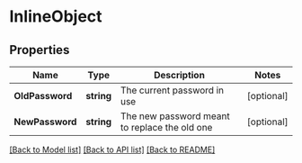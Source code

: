 # InlineObject

## Properties

Name | Type | Description | Notes
------------ | ------------- | ------------- | -------------
**OldPassword** | **string** | The current password in use | [optional] 
**NewPassword** | **string** | The new password meant to replace the old one | [optional] 

[[Back to Model list]](../README.md#documentation-for-models) [[Back to API list]](../README.md#documentation-for-api-endpoints) [[Back to README]](../README.md)


